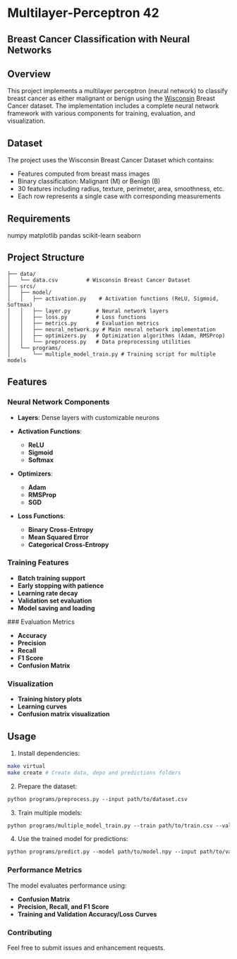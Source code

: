 # Multilayer-Perceptron 42
## Breast Cancer Classification with Neural Networks

## Overview
This project implements a multilayer perceptron (neural network) to classify breast cancer as either malignant or benign using the [Wisconsin](https://archive.ics.uci.edu/ml/machine-learning-databases/breast-cancer-wisconsin/wdbc.names) Breast Cancer dataset. The implementation includes a complete neural network framework with various components for training, evaluation, and visualization.


## Dataset
The project uses the Wisconsin Breast Cancer Dataset which contains:

- Features computed from breast mass images
- Binary classification: Malignant (M) or Benign (B)
- 30 features including radius, texture, perimeter, area, smoothness, etc.
- Each row represents a single case with corresponding measurements


## Requirements
numpy
matplotlib
pandas
scikit-learn
seaborn


## Project Structure
```
├── data/
│   └── data.csv         # Wisconsin Breast Cancer Dataset
├── srcs/
│   ├── model/
│   │   ├── activation.py    # Activation functions (ReLU, Sigmoid, Softmax)
│   │   ├── layer.py        # Neural network layers
│   │   ├── loss.py         # Loss functions
│   │   ├── metrics.py      # Evaluation metrics
│   │   ├── neural_network.py # Main neural network implementation
│   │   ├── optimizers.py   # Optimization algorithms (Adam, RMSProp)
│   │   └── preprocess.py   # Data preprocessing utilities
│   └── programs/
│       └── multiple_model_train.py # Training script for multiple models
```


## Features

### Neural Network Components

- **Layers**: Dense layers with customizable neurons

- **Activation Functions**: 
    - **ReLU**
    - **Sigmoid**
    - **Softmax**

- **Optimizers**:
    - **Adam**
    - **RMSProp**
    - **SGD**

- **Loss Functions**:
    - **Binary Cross-Entropy**
    - **Mean Squared Error**
    - **Categorical Cross-Entropy**


### Training Features
- **Batch training support**
- **Early stopping with patience**
- **Learning rate decay**
- **Validation set evaluation**
- **Model saving and loading**

### Evaluation Metrics
- **Accuracy**
- **Precision**
- **Recall**
- **F1 Score**
- **Confusion Matrix**

### Visualization
- **Training history plots**
- **Learning curves**
- **Confusion matrix visualization**


## Usage

1. Install dependencies:
```bash
make virtual
make create # Create data, depo and predictions folders
```

2. Prepare the dataset:
```bash:README.md
python programs/preprocess.py --input path/to/dataset.csv
```

3. Train multiple models:
```bash:README.md
python programs/multiple_model_train.py --train path/to/train.csv --valid path/to/valid.csv --epochs 50 --batch_size 8 --learning_rate 0.005
```

4. Use the trained model for predictions:
```bash:README.md
python programs/predict.py --model path/to/model.npy --input path/to/valid.csv --output path/to/predictions.csv
```

### Performance Metrics
The model evaluates performance using:
- **Confusion Matrix**
- **Precision, Recall, and F1 Score**
- **Training and Validation Accuracy/Loss Curves**


### Contributing
Feel free to submit issues and enhancement requests.
